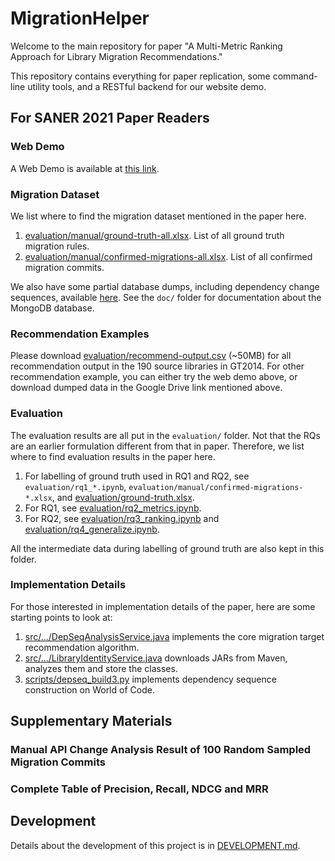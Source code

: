 # MigrationHelper

Welcome to the main repository for paper "A Multi-Metric Ranking Approach for Library Migration Recommendations."

This repository contains everything for paper replication, some command-line utility tools, and a RESTful backend for our website demo.

## For SANER 2021 Paper Readers

### Web Demo

A Web Demo is available at [this link](http://migration-helper.net). 

### Migration Dataset

We list where to find the migration dataset mentioned in the paper here.

1. [evaluation/manual/ground-truth-all.xlsx](evaluation/manual/ground-truth-all.xlsx). List of all ground truth migration rules.
2. [evaluation/manual/confirmed-migrations-all.xlsx](evaluation/manual/confirmed-migrations-all.xlsx). List of all confirmed migration commits.

We also have some partial database dumps, including dependency change sequences, available [here](https://drive.google.com/drive/folders/1UBTp9betjAi6gSly4OmGvLwIl7AJvUfg). See the `doc/` folder for documentation about the MongoDB database.

### Recommendation Examples

Please download [evaluation/recommend-output.csv](evaluation/recommend-output.csv) (~50MB) for all recommendation output in the 190 source libraries in GT2014. For other recommendation example, you can either try the web demo above, or download dumped data in the Google Drive link mentioned above.

### Evaluation

The evaluation results are all put in the `evaluation/` folder. Not that the RQs are an earlier formulation different from that in paper. Therefore, we list where to find evaluation results in the paper here.

1. For labelling of ground truth used in RQ1 and RQ2, see `evaluation/rq1_*.ipynb`, `evaluation/manual/confirmed-migrations-*.xlsx`, and [evaluation/ground-truth.xlsx](evaluation/ground-truth.xlsx).
2. For RQ1, see [evaluation/rq2_metrics.ipynb](evaluation/rq2_metrics.ipynb).
3. For RQ2, see [evaluation/rq3_ranking.ipynb](evaluation/rq3_ranking.ipynb) and [evaluation/rq4_generalize.ipynb](evaluation/rq4_generalize.ipynb).

All the intermediate data during labelling of ground truth are also kept in this folder.

### Implementation Details

For those interested in implementation details of the paper, here are some starting points to look at:

1. [src/.../DepSeqAnalysisService.java](src/main/java/edu/pku/migrationhelper/service/DepSeqAnalysisService.java)  implements the core migration target recommendation algorithm.
2. [src/.../LibraryIdentityService.java](src/main/java/edu/pku/migrationhelper/service/LibraryIdentityService.java) downloads JARs from Maven, analyzes them and store the classes.
3. [scripts/depseq_build3.py](scripts/depseq_build3.py) implements dependency sequence construction on World of Code.

## Supplementary Materials

### Manual API Change Analysis Result of 100 Random Sampled Migration Commits

### Complete Table of Precision, Recall, NDCG and MRR

## Development

Details about the development of this project is in [DEVELOPMENT.md](DEVELOPMENT.md). 
